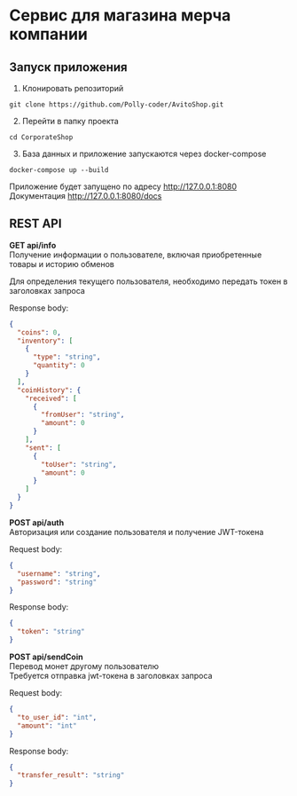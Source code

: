 # Сервис для магазина мерча компании

## Запуск приложения
1. Клонировать репозиторий
```
git clone https://github.com/Polly-coder/AvitoShop.git
```
2. Перейти в папку проекта
```
cd CorporateShop
```
3. База данных и приложение запускаются через docker-compose
```
docker-compose up --build
```
Приложение будет запущено по адресу http://127.0.0.1:8080
Документация http://127.0.0.1:8080/docs

## REST API

**GET api/info**  
Получение информации о пользователе, включая приобретенные товары и историю обменов  

Для определения текущего пользователя, необходимо передать токен в заголовках запроса  

Response body:
```json
{
  "coins": 0,
  "inventory": [
    {
      "type": "string",
      "quantity": 0
    }
  ],
  "coinHistory": {
    "received": [
      {
        "fromUser": "string",
        "amount": 0
      }
    ],
    "sent": [
      {
        "toUser": "string",
        "amount": 0
      }
    ]
  }
}
```
**POST api/auth**  
Авторизация или создание пользователя и получение JWT-токена  

Request body:
```json
{
  "username": "string",
  "password": "string"
}
```
Response body:
```json
{
  "token": "string"
}
```

**POST api/sendCoin**  
Перевод монет другому пользователю  
Требуется отправка jwt-токена в заголовках запроса

Request body:
```json
{
  "to_user_id": "int",
  "amount": "int"
}
```
Response body:
```json
{
  "transfer_result": "string"
}
```
